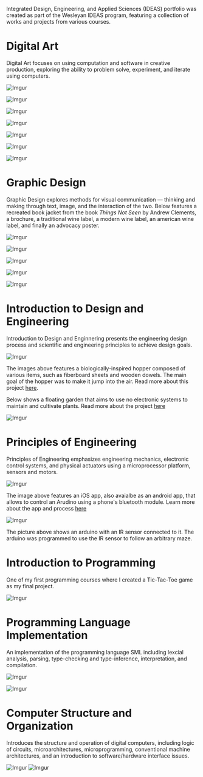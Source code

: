 Integrated Design, Engineering, and Applied Sciences (IDEAS) portfolio was created as part of the Wesleyan IDEAS program, featuring a collection of works and projects from various courses.

# Digital Art

Digital Art focuses on using computation and software in creative production, exploring the ability to problem solve, experiment, and iterate using computers.

![Imgur](https://i.imgur.com/H0JSTcN.jpg)

![Imgur](https://i.imgur.com/1kzNWH2.jpg)

![Imgur](https://i.imgur.com/0v7kID8.gif)

![Imgur](https://i.imgur.com/BNSQRiI.jpg)

![Imgur](https://i.imgur.com/DR8VKMS.jpg)

![Imgur](https://i.imgur.com/b5kfxqu.jpg)

![Imgur](https://i.imgur.com/vSp1NU5.jpg)

# Graphic Design

Graphic Design explores methods for visual communication — thinking and making through text, image, and the interaction of the two. Below features a recreated book jacket from the book _Things Not Seen_ by Andrew Clements, a brochure, a traditional wine label, a modern wine label, an american wine label, and finally an advocacy poster.

![Imgur](https://i.imgur.com/u8ZNWyD.jpg)

![Imgur](https://i.imgur.com/qnXp8qY.jpg)

![Imgur](https://i.imgur.com/kx60h81.jpg)

![Imgur](https://i.imgur.com/7LpSsnX.png)

![Imgur](https://i.imgur.com/OgueQjU.jpg)

# Introduction to Design and Engineering

Introduction to Design and Enginnering presents the engineering design process and scientific and engineering principles to achieve design goals.

![Imgur](https://i.imgur.com/0sVOVYL.png)

The images above features a biologically-inspired hopper composed of various items, such as fiberboard sheets and wooden dowels. The main goal of the hopper was to make it jump into the air. Read more about this project [here](https://documentcloud.adobe.com/link/track?uri=urn:aaid:scds:US:969dff0b-905d-43a3-9446-af4f44f442ee).

Below shows a floating garden that aims to use no electronic systems to maintain and cultivate plants. Read more about the project [here](https://documentcloud.adobe.com/link/track?uri=urn:aaid:scds:US:5fcaf760-65e4-49c2-b5c2-4bb5b9431b93)

![Imgur](https://i.imgur.com/7NGh6UI.jpg)

# Principles of Engineering

Principles of Engineering emphasizes engineering mechanics, electronic control systems, and physical actuators using a microprocessor platform, sensors and motors.

![Imgur](https://i.imgur.com/K446Kp4.png)

The image above features an iOS app, also avaialbe as an android app, that allows to control an Arudino using a phone's bluetooth module. Learn more about the app and process [here](https://github.com/davebaraka/duino)

![Imgur](https://i.imgur.com/sMHzYTu.jpg)

The picture above shows an arduino with an IR sensor connected to it. The arduino was programmed to use the IR sensor to follow an arbitrary maze.

# Introduction to Programming

One of my first programming courses where I created a Tic-Tac-Toe game as my final project.

![Imgur](https://i.imgur.com/c5dRmMX.png)

# Programming Language Implementation

An implementation of the programming language SML including lexcial analysis, parsing, type-checking and type-inference, interpretation, and compilation.

![Imgur](https://i.imgur.com/VvDPISq.png)

![Imgur](https://i.imgur.com/eLIF3IV.png)

# Computer Structure and Organization

Introduces the structure and operation of digital computers, including logic of circuits, microarchitectures, microprogramming, conventional machine architectures, and an introduction to software/hardware interface issues.

![Imgur](https://i.imgur.com/xdUGTaZ.png)
![Imgur](https://i.imgur.com/gzrfGDj.png)
